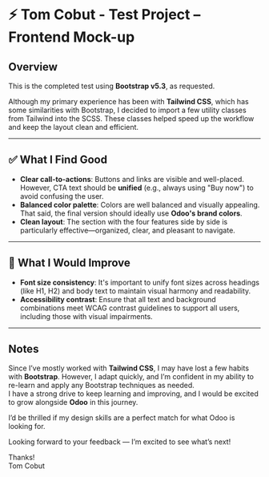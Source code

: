 # ⚡️ Tom Cobut - Test Project – Frontend Mock-up

## Overview

This is the completed test using **Bootstrap v5.3**, as requested.

Although my primary experience has been with **Tailwind CSS**, which has some similarities with Bootstrap, I decided to import a few utility classes from Tailwind into the SCSS. These classes helped speed up the workflow and keep the layout clean and efficient.

---

## ✅ What I Find Good

- **Clear call-to-actions**: Buttons and links are visible and well-placed. However, CTA text should be **unified** (e.g., always using "Buy now") to avoid confusing the user.
- **Balanced color palette**: Colors are well balanced and visually appealing. That said, the final version should ideally use **Odoo's brand colors**.
- **Clean layout**: The section with the four features side by side is particularly effective—organized, clear, and pleasant to navigate.

---

## 🔧 What I Would Improve

- **Font size consistency**: It's important to unify font sizes across headings (like H1, H2) and body text to maintain visual harmony and readability.
- **Accessibility contrast**: Ensure that all text and background combinations meet WCAG contrast guidelines to support all users, including those with visual impairments.

---

## Notes

Since I’ve mostly worked with **Tailwind CSS**, I may have lost a few habits with **Bootstrap**. However, I adapt quickly, and I’m confident in my ability to re-learn and apply any Bootstrap techniques as needed.  
I have a strong drive to keep learning and improving, and I would be excited to grow alongside **Odoo** in this journey.

I’d be thrilled if my design skills are a perfect match for what Odoo is looking for.

Looking forward to your feedback — I’m excited to see what’s next!

Thanks!  
Tom Cobut
